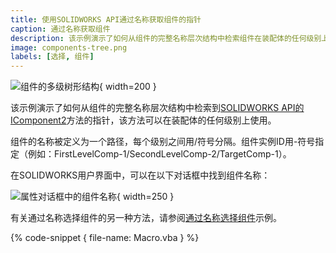```yaml
---
title: 使用SOLIDWORKS API通过名称获取组件的指针
caption: 通过名称获取组件
description: 该示例演示了如何从组件的完整名称层次结构中检索组件在装配体的任何级别上的指针
image: components-tree.png
labels: [选择, 组件]
---
```

![组件的多级树形结构](components-tree.png){ width=200 }

该示例演示了如何从组件的完整名称层次结构中检索到[SOLIDWORKS API的IComponent2](https://help.solidworks.com/2017/english/api/sldworksapi/solidworks.interop.sldworks~solidworks.interop.sldworks.icomponent2.html)方法的指针，该方法可以在装配体的任何级别上使用。

组件的名称被定义为一个路径，每个级别之间用/符号分隔。组件实例ID用-符号指定（例如：FirstLevelComp-1/SecondLevelComp-2/TargetComp-1）。

在SOLIDWORKS用户界面中，可以在以下对话框中找到组件名称：

![属性对话框中的组件名称](component-name.png){ width=250 }

有关通过名称选择组件的另一种方法，请参阅[通过名称选择组件](/solidworks-api/document/selection/select-component-by-name)示例。

{% code-snippet { file-name: Macro.vba } %}